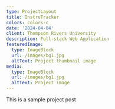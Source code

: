 ```yaml
---
type: ProjectLayout
title: InstruTracker
colors: colors-c
date: '2024-04-04'
client: Thompson Rivers University
description: Full-stack Web Application
featuredImage:
  type: ImageBlock
  url: /images/bg1.jpg
  altText: Project thumbnail image
media:
  type: ImageBlock
  url: /images/bg1.jpg
  altText: Project image
---
```

This is a sample project post
